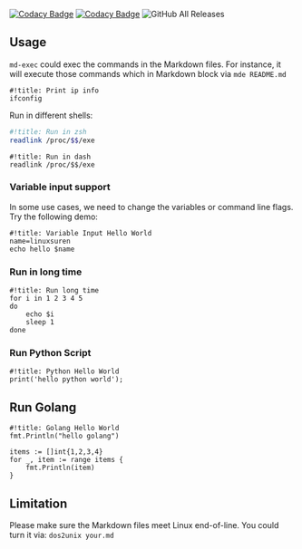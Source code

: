 [![Codacy Badge](https://app.codacy.com/project/badge/Grade/5022a74d146f487581821fd1c3435437)](https://www.codacy.com/gh/LinuxSuRen/md-exec/dashboard?utm_source=github.com&amp;utm_medium=referral&amp;utm_content=LinuxSuRen/md-exec&amp;utm_campaign=Badge_Grade)
[![Codacy Badge](https://app.codacy.com/project/badge/Coverage/5022a74d146f487581821fd1c3435437)](https://www.codacy.com/gh/LinuxSuRen/md-exec/dashboard?utm_source=github.com&utm_medium=referral&utm_content=LinuxSuRen/md-exec&utm_campaign=Badge_Coverage)
![GitHub All Releases](https://img.shields.io/github/downloads/linuxsuren/md-exec/total)

## Usage
`md-exec` could exec the commands in the Markdown files.
For instance, it will execute those commands which in Markdown block via `mde README.md`

```shell
#!title: Print ip info
ifconfig
```

Run in different shells:
```zsh
#!title: Run in zsh
readlink /proc/$$/exe
```

```dash
#!title: Run in dash
readlink /proc/$$/exe
```

### Variable input support
In some use cases, we need to change the variables or command line flags. Try the following demo:

```shell
#!title: Variable Input Hello World
name=linuxsuren
echo hello $name
```

### Run in long time
```shell
#!title: Run long time
for i in 1 2 3 4 5
do
    echo $i
    sleep 1
done
```

### Run Python Script
```python3
#!title: Python Hello World
print('hello python world');
```

## Run Golang
```golang
#!title: Golang Hello World
fmt.Println("hello golang")

items := []int{1,2,3,4}
for _, item := range items {
    fmt.Println(item)
}
```

## Limitation
Please make sure the Markdown files meet Linux end-of-line.
You could turn it via: `dos2unix your.md`
